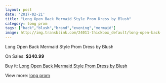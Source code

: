 ```yaml
---
layout: post
date: '2017-02-21'
title: "Long Open Back Mermaid Style Prom Dress by Blush"
category: long prom
tags: ["back","blush","brand","evening","mermaid"]
image: http://img.transblink.com/24011-thickbox_default/long-open-back-mermaid-style-prom-dress-by-blush.jpg
---
```

Long Open Back Mermaid Style Prom Dress by Blush

On Sales: **$340.99**
<a href="https://www.transblink.com/en/long-prom/7614-long-open-back-mermaid-style-prom-dress-by-blush.html"><amp-img layout="responsive" width="600" height="600" src="//img.transblink.com/24011-thickbox_default/long-open-back-mermaid-style-prom-dress-by-blush.jpg" alt="Long Open Back Mermaid Style Prom Dress by Blush 0" /></a>
<a href="https://www.transblink.com/en/long-prom/7614-long-open-back-mermaid-style-prom-dress-by-blush.html"><amp-img layout="responsive" width="600" height="600" src="//img.transblink.com/24015-thickbox_default/long-open-back-mermaid-style-prom-dress-by-blush.jpg" alt="Long Open Back Mermaid Style Prom Dress by Blush 1" /></a>
<a href="https://www.transblink.com/en/long-prom/7614-long-open-back-mermaid-style-prom-dress-by-blush.html"><amp-img layout="responsive" width="600" height="600" src="//img.transblink.com/24014-thickbox_default/long-open-back-mermaid-style-prom-dress-by-blush.jpg" alt="Long Open Back Mermaid Style Prom Dress by Blush 2" /></a>
<a href="https://www.transblink.com/en/long-prom/7614-long-open-back-mermaid-style-prom-dress-by-blush.html"><amp-img layout="responsive" width="600" height="600" src="//img.transblink.com/24013-thickbox_default/long-open-back-mermaid-style-prom-dress-by-blush.jpg" alt="Long Open Back Mermaid Style Prom Dress by Blush 3" /></a>
<a href="https://www.transblink.com/en/long-prom/7614-long-open-back-mermaid-style-prom-dress-by-blush.html"><amp-img layout="responsive" width="600" height="600" src="//img.transblink.com/24012-thickbox_default/long-open-back-mermaid-style-prom-dress-by-blush.jpg" alt="Long Open Back Mermaid Style Prom Dress by Blush 4" /></a>

Buy it: [Long Open Back Mermaid Style Prom Dress by Blush](https://www.transblink.com/en/long-prom/7614-long-open-back-mermaid-style-prom-dress-by-blush.html "Long Open Back Mermaid Style Prom Dress by Blush")

View more: [long prom](https://www.transblink.com/en/58-long-prom "long prom")